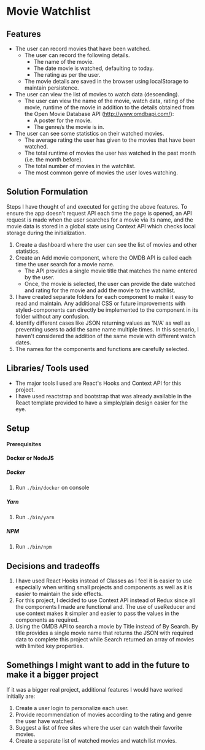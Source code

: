 # Movie Watchlist

## Features

- The user can record movies that have been watched.
  - The user can record the following details.
    - The name of the movie.
    - The date movie is watched, defaulting to today.
    - The rating as per the user.
  - The movie details are saved in the browser using localStorage to maintain persistence.
- The user can view the list of movies to watch data (descending).
  - The user can view the name of the movie, watch data, rating of the movie, runtime of the movie in addition to the details obtained from the Open Movie Database API (http://www.omdbapi.com/):
    - A poster for the movie.
    - The genre/s the movie is in.
- The user can see some statistics on their watched movies.
  - The average rating the user has given to the movies that have been watched.
  - The total runtime of movies the user has watched in the past month (i.e. the month before).
  - The total number of movies in the watchlist.
  - The most common genre of movies the user loves watching.

## Solution Formulation

Steps I have thought of and executed for getting the above features. To ensure the app doesn't request API each time the page is opened, an API request is made when the user searches for a movie via its name, and the movie data is stored in a global state using Context API which checks local storage during the initialization.

1. Create a dashboard where the user can see the list of movies and other statistics.
1. Create an Add movie component, where the OMDB API is called each time the user search for a movie name.
   - The API provides a single movie title that matches the name entered by the user.
   - Once, the movie is selected, the user can provide the date watched and rating for the movie and add the movie to the watchlist.
1. I have created separate folders for each component to make it easy to read and maintain. Any additional CSS or future improvements with styled-components can directly be implemented to the component in its folder without any confusion.
1. Identify different cases like JSON returning values as 'N/A' as well as preventing users to add the same name multiple times. In this scenario, I haven't considered the addition of the same movie with different watch dates.
1. The names for the components and functions are carefully selected.

## Libraries/ Tools used

- The major tools I used are React's Hooks and Context API for this project.
- I have used reactstrap and bootstrap that was already available in the React template provided to have a simple/plain design easier for the eye.

## Setup

#### Prerequisites

#### Docker or NodeJS

##### Docker

1. Run `./bin/docker` on console

##### Yarn

1. Run `./bin/yarn`

##### NPM

1. Run `./bin/npm`

## Decisions and tradeoffs

1. I have used React Hooks instead of Classes as I feel it is easier to use especially when writing small projects and components as well as it is easier to maintain the side effects.
1. For this project, I decided to use Context API instead of Redux since all the components I made are functional and. The use of useReducer and use context makes it simpler and easier to pass the values in the components as required.
1. Using the OMDB API to search a movie by Title instead of By Search. By title provides a single movie name that returns the JSON with required data to complete this project while Search returned an array of movies with limited key properties.

## Somethings I might want to add in the future to make it a bigger project

If it was a bigger real project, additional features I would have worked initially are:

1. Create a user login to personalize each user.
1. Provide recommendation of movies according to the rating and genre the user have watched.
1. Suggest a list of free sites where the user can watch their favorite movies.
1. Create a separate list of watched movies and watch list movies.
